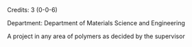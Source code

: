 Credits: 3 (0-0-6)

Department: Department of Materials Science and Engineering

A project in any area of polymers as decided by the supervisor